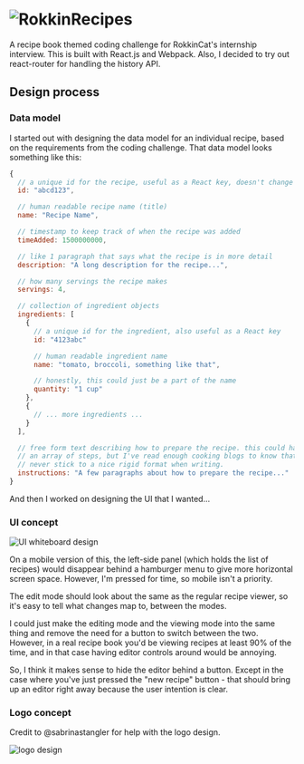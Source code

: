 # ![RokkinRecipes](https://raw.githubusercontent.com/slang800/rokkin-recipes/master/src/logo.png)

A recipe book themed coding challenge for RokkinCat's internship interview. This is built with React.js and Webpack. Also, I decided to try out react-router for handling the history API.

## Design process

### Data model

I started out with designing the data model for an individual recipe, based on the requirements from the coding challenge. That data model looks something like this:

```js
{
  // a unique id for the recipe, useful as a React key, doesn't change ever
  id: "abcd123",

  // human readable recipe name (title)
  name: "Recipe Name",

  // timestamp to keep track of when the recipe was added
  timeAdded: 1500000000,

  // like 1 paragraph that says what the recipe is in more detail
  description: "A long description for the recipe...",

  // how many servings the recipe makes
  servings: 4,

  // collection of ingredient objects
  ingredients: [
    {
      // a unique id for the ingredient, also useful as a React key
      id: "4123abc"

      // human readable ingredient name
      name: "tomato, broccoli, something like that",

      // honestly, this could just be a part of the name
      quantity: "1 cup"
    },
    {
      // ... more ingredients ...
    }
  ],

  // free form text describing how to prepare the recipe. this could have been
  // an array of steps, but I've read enough cooking blogs to know that authors
  // never stick to a nice rigid format when writing.
  instructions: "A few paragraphs about how to prepare the recipe..."
}
```

And then I worked on designing the UI that I wanted...

### UI concept

![UI whiteboard design](https://i.imgur.com/mIo2S6d.jpg)

On a mobile version of this, the left-side panel (which holds the list of recipes) would disappear behind a hamburger menu to give more horizontal screen space. However, I'm pressed for time, so mobile isn't a priority.

The edit mode should look about the same as the regular recipe viewer, so it's easy to tell what changes map to, between the modes.

I could just make the editing mode and the viewing mode into the same thing and remove the need for a button to switch between the two. However, in a real recipe book you'd be viewing recipes at least 90% of the time, and in that case having editor controls around would be annoying.

So, I think it makes sense to hide the editor behind a button. Except in the case where you've just pressed the "new recipe" button - that should bring up an editor right away because the user intention is clear.

### Logo concept

Credit to @sabrinastangler for help with the logo design.

![logo design](https://i.imgur.com/vNkcD1y.jpg)
